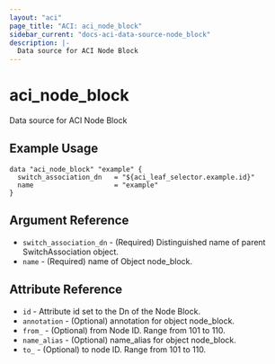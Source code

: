 ```yaml
---
layout: "aci"
page_title: "ACI: aci_node_block"
sidebar_current: "docs-aci-data-source-node_block"
description: |-
  Data source for ACI Node Block
---
```


# aci_node_block #
Data source for ACI Node Block

## Example Usage ##

```hcl
data "aci_node_block" "example" {
  switch_association_dn   = "${aci_leaf_selector.example.id}"
  name                    = "example"
}
```

## Argument Reference ##
* `switch_association_dn` - (Required) Distinguished name of parent SwitchAssociation object.
* `name` - (Required) name of Object node_block.



## Attribute Reference

* `id` - Attribute id set to the Dn of the Node Block.
* `annotation` - (Optional) annotation for object node_block.
* `from_` - (Optional) from Node ID. Range from 101 to 110.
* `name_alias` - (Optional) name_alias for object node_block.
* `to_` - (Optional) to node ID. Range from 101 to 110.
